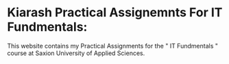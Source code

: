 # Kiarash Practical Assignemnts For IT Fundmentals: 

This website contains my Practical Assignments for the " IT Fundmentals " course at Saxion University of Applied Sciences. 
